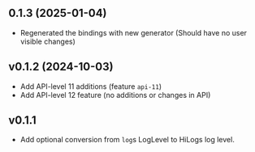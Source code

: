 ## 0.1.3 (2025-01-04)

- Regenerated the bindings with new generator (Should have no user visible changes)

## v0.1.2 (2024-10-03)

- Add API-level 11 additions (feature `api-11`)
- Add API-level 12 feature (no additions or changes in API)

## v0.1.1 

- Add optional conversion from `log`s LogLevel to HiLogs log level.
